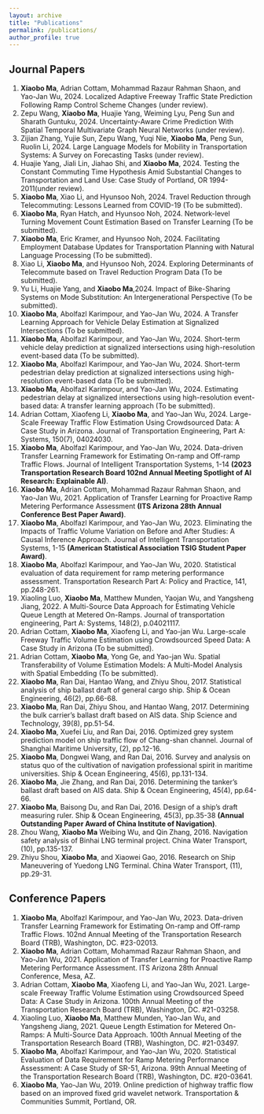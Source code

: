 ```yaml
---
layout: archive
title: "Publications"
permalink: /publications/
author_profile: true
---
```



## Journal Papers

1.  **Xiaobo Ma**, Adrian Cottam, Mohammad Razaur Rahman Shaon, and Yao-Jan Wu, 2024. Localized Adaptive Freeway Traffic State Prediction Following Ramp Control Scheme Changes (under review).
2.  Zepu Wang, **Xiaobo Ma**, Huajie Yang, Weiming Lyu, Peng Sun and Sharath Guntuku, 2024. Uncertainty-Aware Crime Prediction With Spatial Temporal Multivariate Graph Neural Networks (under review).
3.  Zijian Zhang, Yujie Sun, Zepu Wang, Yuqi Nie, **Xiaobo Ma**, Peng Sun, Ruolin Li, 2024. Large Language Models for Mobility in Transportation Systems: A Survey on Forecasting Tasks (under review).
4.  Huajie Yang, Jiali Lin, Jiahao Shi, and **Xiaobo Ma**, 2024. Testing the Constant Commuting Time Hypothesis Amid Substantial Changes to Transportation and Land Use: Case Study of Portland, OR 1994-2011(under review).
5.  **Xiaobo Ma**, Xiao Li, and Hyunsoo Noh, 2024. Travel Reduction through Telecommuting: Lessons Learned from COVID-19 (To be submitted).
6.  **Xiaobo Ma**, Ryan Hatch, and Hyunsoo Noh, 2024. Network-level Turning Movement Count Estimation Based on Transfer Learning (To be submitted).
7.  **Xiaobo Ma**, Eric Kramer, and Hyunsoo Noh, 2024. Facilitating Employment Database Updates for Transportation Planning with Natural Language Processing (To be submitted).
8.	Xiao Li, **Xiaobo Ma**, and Hyunsoo Noh, 2024. Exploring Determinants of Telecommute based on Travel Reduction Program Data (To be submitted).
9.	Yu Li, Huajie Yang, and **Xiaobo Ma**,2024. Impact of Bike-Sharing Systems on Mode Substitution: An Intergenerational Perspective (To be submitted).
10.	**Xiaobo Ma**, Abolfazl Karimpour, and Yao-Jan Wu, 2024. A Transfer Learning Approach for Vehicle Delay Estimation at Signalized Intersections (To be submitted).
11.	**Xiaobo Ma**, Abolfazl Karimpour, and Yao-Jan Wu, 2024. Short-term vehicle delay prediction at signalized intersections using high-resolution event-based data (To be submitted).
12.	**Xiaobo Ma**, Abolfazl Karimpour, and Yao-Jan Wu, 2024. Short-term pedestrian delay prediction at signalized intersections using high-resolution event-based data (To be submitted).
13.	**Xiaobo Ma**, Abolfazl Karimpour, and Yao-Jan Wu, 2024. Estimating pedestrian delay at signalized intersections using high-resolution event-based data: A transfer learning approach (To be submitted).
14.	Adrian Cottam, Xiaofeng Li, **Xiaobo Ma**, and Yao-Jan Wu, 2024. Large-Scale Freeway Traffic Flow Estimation Using Crowdsourced Data: A Case Study in Arizona. Journal of Transportation Engineering, Part A: Systems, 150(7), 04024030.
15.	**Xiaobo Ma**, Abolfazl Karimpour, and Yao-Jan Wu, 2024. Data-driven Transfer Learning Framework for Estimating On-ramp and Off-ramp Traffic Flows. Journal of Intelligent Transportation Systems, 1-14 **(2023 Transportation Research Board 102nd Annual Meeting Spotlight of AI Research: Explainable AI)**.
16.	**Xiaobo Ma**, Adrian Cottam, Mohammad Razaur Rahman Shaon, and Yao-Jan Wu, 2021. Application of Transfer Learning for Proactive Ramp Metering Performance Assessment **(ITS Arizona 28th Annual Conference Best Paper Award)**.
17.	**Xiaobo Ma**, Abolfazl Karimpour, and Yao-Jan Wu, 2023.  Eliminating the Impacts of Traffic Volume Variation on Before and After Studies: A Causal Inference Approach. Journal of Intelligent Transportation Systems, 1-15 **(American Statistical Association TSIG Student Paper Award)**.
18.	**Xiaobo Ma**, Abolfazl Karimpour, and Yao-Jan Wu, 2020. Statistical evaluation of data requirement for ramp metering performance assessment. Transportation Research Part A: Policy and Practice, 141, pp.248-261.
19.	Xiaoling Luo, **Xiaobo Ma**, Matthew Munden, Yaojan Wu, and Yangsheng Jiang, 2022. A Multi-Source Data Approach for Estimating Vehicle Queue Length at Metered On-Ramps. Journal of transportation engineering, Part A: Systems, 148(2), p.04021117.
20.	Adrian Cottam, **Xiaobo Ma**, Xiaofeng Li, and Yao-jan Wu. Large-scale Freeway Traffic Volume Estimation using Crowdsourced Speed Data: A Case Study in Arizona (To be submitted).
21.	Adrian Cottam, **Xiaobo Ma**, Yong Ge, and Yao-jan Wu. Spatial Transferability of Volume Estimation Models: A Multi-Model Analysis with Spatial Embedding (To be submitted).
22.	**Xiaobo Ma**, Ran Dai, Hantao Wang, and Zhiyu Shou, 2017. Statistical analysis of ship ballast draft of general cargo ship. Ship & Ocean Engineering, 46(2), pp.66-68. 
23.	**Xiaobo Ma**, Ran Dai, Zhiyu Shou, and Hantao Wang, 2017. Determining the bulk carrier’s ballast draft based on AIS data. Ship Science and Technology, 39(8), pp.51-54.
24.	**Xiaobo Ma**, Xuefei Liu, and Ran Dai, 2016. Optimized grey system prediction model on ship traffic flow of Chang-shan channel. Journal of Shanghai Maritime University, (2), pp.12-16.
25.	**Xiaobo Ma**, Dongwei Wang, and Ran Dai, 2016. Survey and analysis on status quo of the cultivation of navigation professional spirit in maritime universities. Ship & Ocean Engineering, 45(6), pp.131-134.
26.	**Xiaobo Ma**, Jie Zhang, and Ran Dai, 2016. Determining the tanker’s ballast draft based on AIS data. Ship & Ocean Engineering, 45(4), pp.64-66.
27.	**Xiaobo Ma**, Baisong Du, and Ran Dai, 2016. Design of a ship’s draft measuring ruler. Ship & Ocean Engineering, 45(3), pp.35-38 **(Annual Outstanding Paper Award of China Institute of Navigation)**.
28.	Zhou Wang, **Xiaobo Ma** Weibing Wu, and Qin Zhang, 2016. Navigation safety analysis of Binhai LNG terminal project. China Water Transport, (10), pp.135-137.
29.	Zhiyu Shou, **Xiaobo Ma**, and Xiaowei Gao, 2016. Research on Ship Maneuvering of Yuedong LNG Terminal. China Water Transport, (11), pp.29-31.

## Conference Papers

1.	**Xiaobo Ma**, Abolfazl Karimpour, and Yao-Jan Wu, 2023. Data-driven Transfer Learning Framework for Estimating On-ramp and Off-ramp Traffic Flows. 102nd Annual Meeting of the Transportation Research Board (TRB), Washington, DC. #23-02013.
2.	**Xiaobo Ma**, Adrian Cottam,  Mohammad Razaur Rahman Shaon, and Yao-Jan Wu, 2021. Application of Transfer Learning for Proactive Ramp Metering Performance Assessment. ITS Arizona 28th Annual Conference, Mesa, AZ.
3.	Adrian Cottam, **Xiaobo Ma**, Xiaofeng Li, and Yao-Jan Wu, 2021. Large-scale Freeway Traffic Volume Estimation using Crowdsourced Speed Data: A Case Study in Arizona. 100th Annual Meeting of the Transportation Research Board (TRB), Washington, DC. #21-03258.
4.	Xiaoling Luo, **Xiaobo Ma**, Matthew Munden, Yao-Jan Wu, and Yangsheng Jiang, 2021. Queue Length Estimation for Metered On-Ramps: A Multi-Source Data Approach. 100th Annual Meeting of the Transportation Research Board (TRB), Washington, DC. #21-03497.
5.	**Xiaobo Ma**, Abolfazl Karimpour, and Yao-Jan Wu, 2020. Statistical Evaluation of Data Requirement for Ramp Metering Performance Assessment: A Case Study of SR-51, Arizona. 99th Annual Meeting of the Transportation Research Board (TRB), Washington, DC. #20-03641.
6.	**Xiaobo Ma**, Yao-Jan Wu, 2019. Online prediction of highway traffic flow based on  an improved fixed grid wavelet network. Transportation & Communities Summit, Portland, OR.
